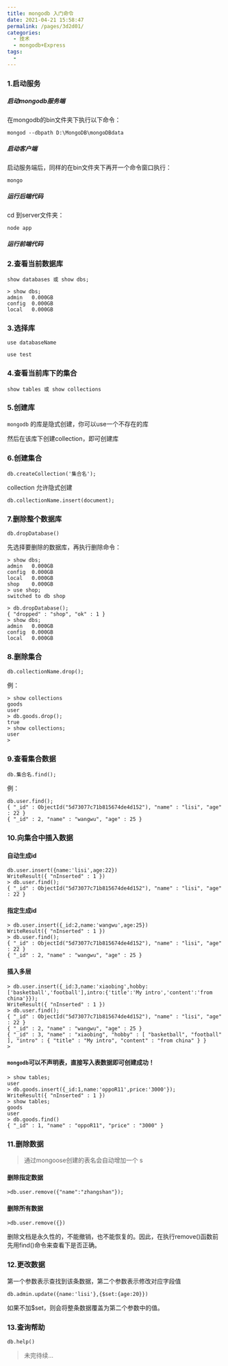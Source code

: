 ```yaml
---
title: mongodb 入门命令
date: 2021-04-21 15:58:47
permalink: /pages/3d2d01/
categories:
  - 技术
  - mongodb+Express
tags:
  - 
---
```

### 1.启动服务

##### 启动mongodb服务端

在mongodb的bin文件夹下执行以下命令：

```shell
mongod --dbpath D:\MongoDB\mongoDBdata
```

##### 启动客户端

启动服务端后，同样的在bin文件夹下再开一个命令窗口执行：

```shell
mongo
```

##### 运行后端代码

cd 到server文件夹：

```shell
node app
```

##### 运行前端代码

### 2.查看当前数据库

```shell
show databases 或 show dbs;
```

```shell
> show dbs;
admin   0.000GB
config  0.000GB
local   0.000GB
```

### 3.选择库

```
use databaseName
```

```shell
use test
```

### 4.查看当前库下的集合

```shell
show tables 或 show collections
```

### 5.创建库

`mongodb` 的库是隐式创建，你可以use一个不存在的库

然后在该库下创建collection，即可创建库

### 6.创建集合

```shell
db.createCollection('集合名'); 
```

collection 允许隐式创建

```shell
db.collectionName.insert(document);
```

### 7.删除整个数据库

```shell
db.dropDatabase()
```

先选择要删除的数据库，再执行删除命令：

```shell
> show dbs;
admin   0.000GB
config  0.000GB
local   0.000GB
shop    0.000GB
> use shop;
switched to db shop

> db.dropDatabase();
{ "dropped" : "shop", "ok" : 1 }
> show dbs;
admin   0.000GB
config  0.000GB
local   0.000GB
```



### 8.删除集合

```shell
db.collectionName.drop();  
```

例：

```shell
> show collections
goods
user
> db.goods.drop();
true
> show collections;
user
>     
```

### 9.查看集合数据

```shell
db.集合名.find();
```

例：

```shell
db.user.find();
{ "_id" : ObjectId("5d73077c71b815674de4d152"), "name" : "lisi", "age" : 22 }
{ "_id" : 2, "name" : "wangwu", "age" : 25 }
```

### 10.向集合中插入数据

#### 自动生成id

```shell
db.user.insert({name:'lisi',age:22})
WriteResult({ "nInserted" : 1 })
> db.user.find();
{ "_id" : ObjectId("5d73077c71b815674de4d152"), "name" : "lisi", "age" : 22 }
```

#### 指定生成id

```shell
> db.user.insert({_id:2,name:'wangwu',age:25})
WriteResult({ "nInserted" : 1 })
> db.user.find();
{ "_id" : ObjectId("5d73077c71b815674de4d152"), "name" : "lisi", "age" : 22 }
{ "_id" : 2, "name" : "wangwu", "age" : 25 }
```

#### 插入多层

```shell
> db.user.insert({_id:3,name:'xiaobing',hobby:['basketball','football'],intro:{'title':'My intro','content':'from china'}});
WriteResult({ "nInserted" : 1 })
> db.user.find();
{ "_id" : ObjectId("5d73077c71b815674de4d152"), "name" : "lisi", "age" : 22 }
{ "_id" : 2, "name" : "wangwu", "age" : 25 }
{ "_id" : 3, "name" : "xiaobing", "hobby" : [ "basketball", "football" ], "intro" : { "title" : "My intro", "content" : "from china" } }
>
```

#### `mongodb`可以不声明表，直接写入表数据即可创建成功！

```shell
> show tables;
user
> db.goods.insert({_id:1,name:'oppoR11',price:'3000'});
WriteResult({ "nInserted" : 1 })
> show tables;
goods
user
> db.goods.find()
{ "_id" : 1, "name" : "oppoR11", "price" : "3000" }
```

### 11.删除数据

> 通过mongoose创建的表名会自动增加一个 s

#### 删除指定数据

```shell
>db.user.remove({"name":"zhangshan"});
```

#### 删除所有数据

```shell
>db.user.remove({})
```

删除文档是永久性的，不能撤销，也不能恢复的。因此，在执行remove()函数前先用find()命令来查看下是否正确。

### 12.更改数据

 第一个参数表示查找到该条数据，第二个参数表示修改对应字段值

```shell
db.admin.update({name:'lisi'},{$set:{age:20}}) 
```

如果不加$set，则会将整条数据覆盖为第二个参数中的值。

### 13.查询帮助

```shell
db.help()
```

> 未完待续...
